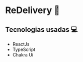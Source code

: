 # ReDelivery 🛒

## Tecnologias usadas 💻
<ul>
  <li>ReactJs</li>
  <li>TypeScript</li>
  <li>Chakra Ui</li>
</ul>
